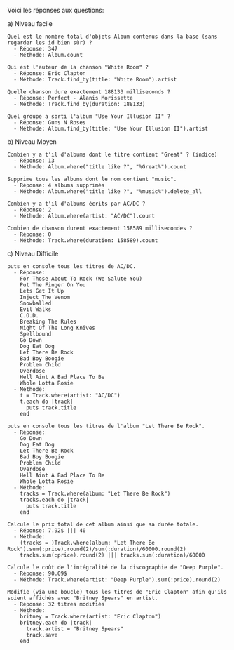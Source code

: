 Voici les réponses aux questions:

a) Niveau facile

    Quel est le nombre total d'objets Album contenus dans la base (sans regarder les id bien sûr) ?
      - Réponse: 347
      - Méthode: Album.count

    Qui est l'auteur de la chanson "White Room" ?
      - Réponse: Eric Clapton
      - Méthode: Track.find_by(title: "White Room").artist
      
    Quelle chanson dure exactement 188133 milliseconds ?
      - Réponse: Perfect - Alanis Morissette
      - Méthode: Track.find_by(duration: 188133)
      
    Quel groupe a sorti l'album "Use Your Illusion II" ?
      - Réponse: Guns N Roses
      - Méthode: Album.find_by(title: "Use Your Illusion II").artist
      
b) Niveau Moyen

    Combien y a t'il d'albums dont le titre contient "Great" ? (indice)
      - Réponse: 13
      - Méthode: Album.where("title like ?", "%Great%").count
      
    Supprime tous les albums dont le nom contient "music".
      - Réponse: 4 albums supprimés
      - Méthode: Album.where("title like ?", "%music%").delete_all
      
    Combien y a t'il d'albums écrits par AC/DC ?
      - Réponse: 2
      - Méthode: Album.where(artist: "AC/DC").count
      
    Combien de chanson durent exactement 158589 millisecondes ?
      - Réponse: 0
      - Méthode: Track.where(duration: 158589).count
      
c) Niveau Difficile

    puts en console tous les titres de AC/DC.
      - Réponse: 
        For Those About To Rock (We Salute You)
        Put The Finger On You
        Lets Get It Up
        Inject The Venom
        Snowballed
        Evil Walks
        C.O.D.
        Breaking The Rules
        Night Of The Long Knives
        Spellbound
        Go Down
        Dog Eat Dog
        Let There Be Rock
        Bad Boy Boogie
        Problem Child
        Overdose
        Hell Aint A Bad Place To Be
        Whole Lotta Rosie
      - Méthode: 
        t = Track.where(artist: "AC/DC")
        t.each do |track|
          puts track.title
        end
            
    puts en console tous les titres de l'album "Let There Be Rock".
      - Réponse:
        Go Down
        Dog Eat Dog
        Let There Be Rock
        Bad Boy Boogie
        Problem Child
        Overdose
        Hell Aint A Bad Place To Be
        Whole Lotta Rosie
      - Méthode:
        tracks = Track.where(album: "Let There Be Rock")
        tracks.each do |track|
          puts track.title
        end
        
    Calcule le prix total de cet album ainsi que sa durée totale.
      - Réponse: 7.92$ ||| 40
      - Méthode:
        (tracks = )Track.where(album: "Let There Be Rock").sum(:price).round(2)/sum(:duration)/60000.round(2)
        tracks.sum(:price).round(2) ||| tracks.sum(:duration)/60000
            
    Calcule le coût de l'intégralité de la discographie de "Deep Purple".
      - Réponse: 90.09$
      - Méthode: Track.where(artist: "Deep Purple").sum(:price).round(2)
            
    Modifie (via une boucle) tous les titres de "Eric Clapton" afin qu'ils soient affichés avec "Britney Spears" en artist.
      - Réponse: 32 titres modifiés
      - Méthode: 
        britney = Track.where(artist: "Eric Clapton")
        britney.each do |track|
          track.artist = "Britney Spears"
          track.save
        end     